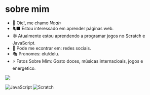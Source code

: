 # sobre mim
- 🖤 Oie!, me chamo *Noah*
- 🐈‍⬛ Estou interessado em aprender páginas web.
- 🕸 Atualmente estou aprendendo a programar jogos no Scratch e JavaScript.
- 🍫 Pode me econtrar em: redes sociais.
- 🎭 Pronomes: elu/delu.
- ⚡ Fatos Sobre Mim: Gosto doces, músicas internacioais, jogos e energetico.



![](https://tenor.com/pt-BR/view/princess-rapunzel-playing-guitar-gif-12458315388461073203)

![JavaScript](https://img.shields.io/badge/javascript-%23323330.svg?style=for-the-badge&logo=javascript&logoColor=%23F7DF1E)
![Scratch](https://img.shields.io/badge/Scratch-4D97FF?style=for-the-badge&logo=Scratch&logoColor=white)

<!---
Noahjask/Noahjask is a ✨ special ✨ repository because its `README.md` (this file) appears on your GitHub profile.
You can click the Preview link to take a look at your changes.
--->
 
